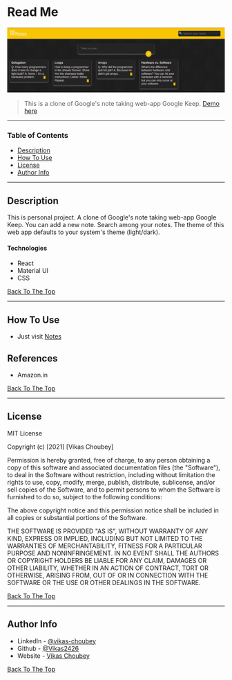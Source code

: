 # Read Me

![Project Image](public/notes.png)

> This is a clone of Google's note taking web-app Google Keep.
[Demo here](https://vikas2426.github.io/GoogleKeepClone-React-App/)
---

### Table of Contents

- [Description](#description)
- [How To Use](#how-to-use)
- [License](#license)
- [Author Info](#author-info)

---

## Description

This is personal project. A clone of Google's note taking web-app Google Keep. You can add a new note. Search among your notes. 
The theme of this web app defaults to your system's theme (light/dark).

#### Technologies

- React
- Material UI
- CSS

[Back To The Top](#read-me)

---

## How To Use

- Just visit [Notes](https://vikas2426.github.io/GoogleKeepClone-React-App/)
## References

- Amazon.in

[Back To The Top](#read-me)

---

## License

MIT License

Copyright (c) [2021] [Vikas Choubey]

Permission is hereby granted, free of charge, to any person obtaining a copy
of this software and associated documentation files (the "Software"), to deal
in the Software without restriction, including without limitation the rights
to use, copy, modify, merge, publish, distribute, sublicense, and/or sell
copies of the Software, and to permit persons to whom the Software is
furnished to do so, subject to the following conditions:

The above copyright notice and this permission notice shall be included in all
copies or substantial portions of the Software.

THE SOFTWARE IS PROVIDED "AS IS", WITHOUT WARRANTY OF ANY KIND, EXPRESS OR
IMPLIED, INCLUDING BUT NOT LIMITED TO THE WARRANTIES OF MERCHANTABILITY,
FITNESS FOR A PARTICULAR PURPOSE AND NONINFRINGEMENT. IN NO EVENT SHALL THE
AUTHORS OR COPYRIGHT HOLDERS BE LIABLE FOR ANY CLAIM, DAMAGES OR OTHER
LIABILITY, WHETHER IN AN ACTION OF CONTRACT, TORT OR OTHERWISE, ARISING FROM,
OUT OF OR IN CONNECTION WITH THE SOFTWARE OR THE USE OR OTHER DEALINGS IN THE
SOFTWARE.

[Back To The Top](#read-me)

---

## Author Info

- LinkedIn - [@vikas-choubey](https://www.linkedin.com/in/vikas-choubey/)
- Github - [@Vikas2426](https://github.com/Vikas2426)
- Website - [Vikas Choubey](https://vikasresume.netlify.app/)

[Back To The Top](#read-me)